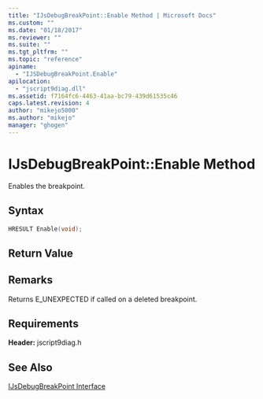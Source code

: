 ```yaml
---
title: "IJsDebugBreakPoint::Enable Method | Microsoft Docs"
ms.custom: ""
ms.date: "01/18/2017"
ms.reviewer: ""
ms.suite: ""
ms.tgt_pltfrm: ""
ms.topic: "reference"
apiname: 
  - "IJSDebugBreakPoint.Enable"
apilocation: 
  - "jscript9diag.dll"
ms.assetid: f7164fc6-4463-41aa-bc79-439d61535c46
caps.latest.revision: 4
author: "mikejo5000"
ms.author: "mikejo"
manager: "ghogen"
---
```

# IJsDebugBreakPoint::Enable Method
Enables the breakpoint.  
  
## Syntax  
  
```cpp
HRESULT Enable(void);  
```  
  
## Return Value  
  
## Remarks  
 Returns E_UNEXPECTED if called on a deleted breakpoint.  
  
## Requirements  
 **Header:** jscript9diag.h  
  
## See Also  
 [IJsDebugBreakPoint Interface](../../winscript/reference/ijsdebugbreakpoint-interface.md)